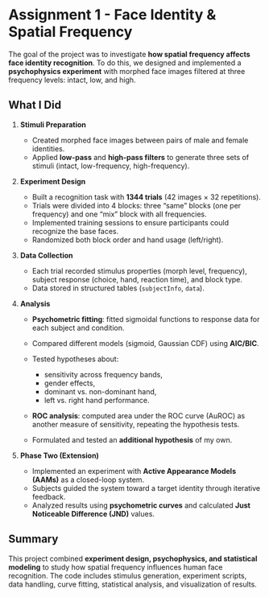 # Assignment 1 - Face Identity & Spatial Frequency

The goal of the project was to investigate **how spatial frequency affects face identity recognition**. To do this, we designed and implemented a **psychophysics experiment** with morphed face images filtered at three frequency levels: intact, low, and high.

## What I Did

1. **Stimuli Preparation**

   * Created morphed face images between pairs of male and female identities.
   * Applied **low-pass** and **high-pass filters** to generate three sets of stimuli (intact, low-frequency, high-frequency).

2. **Experiment Design**

   * Built a recognition task with **1344 trials** (42 images × 32 repetitions).
   * Trials were divided into 4 blocks: three “same” blocks (one per frequency) and one “mix” block with all frequencies.
   * Implemented training sessions to ensure participants could recognize the base faces.
   * Randomized both block order and hand usage (left/right).

3. **Data Collection**

   * Each trial recorded stimulus properties (morph level, frequency), subject response (choice, hand, reaction time), and block type.
   * Data stored in structured tables (`subjectInfo`, `data`).

4. **Analysis**

   * **Psychometric fitting**: fitted sigmoidal functions to response data for each subject and condition.
   * Compared different models (sigmoid, Gaussian CDF) using **AIC/BIC**.
   * Tested hypotheses about:

     * sensitivity across frequency bands,
     * gender effects,
     * dominant vs. non-dominant hand,
     * left vs. right hand performance.
   * **ROC analysis**: computed area under the ROC curve (AuROC) as another measure of sensitivity, repeating the hypothesis tests.
   * Formulated and tested an **additional hypothesis** of my own.

5. **Phase Two (Extension)**

   * Implemented an experiment with **Active Appearance Models (AAMs)** as a closed-loop system.
   * Subjects guided the system toward a target identity through iterative feedback.
   * Analyzed results using **psychometric curves** and calculated **Just Noticeable Difference (JND)** values.

## Summary

This project combined **experiment design, psychophysics, and statistical modeling** to study how spatial frequency influences human face recognition. The code includes stimulus generation, experiment scripts, data handling, curve fitting, statistical analysis, and visualization of results.
